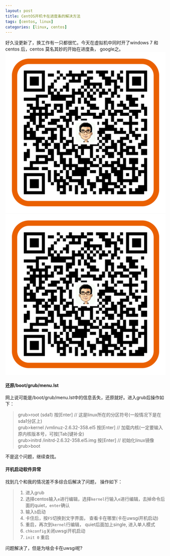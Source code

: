 ```yaml
---
layout: post
title: CentOS开机卡在进度条的解决方法
tags: [centos, linux]
categories: [linux, centos]
---
```


好久没更新了，换工作有一只都很忙。今天在虚拟机中同时开了windows 7 和 centos 后，centos 莫名其妙的开始在进度条， google之。
<img src="media/img/alipay_qr.png" />
![test](/media/img/alipay_qr.png)

#### 还原/boot/grub/menu.lst

网上说可能是/boot/grub/menu.lst中的信息丢失，还原就好。进入grub后操作如下：

<!--more-->

> grub>root (sda1)  按[Enter]    // 这是linux所在的分区符号(一般情况下是在sda1分区上)  
> grub>kernel /vmlinuz-2.6.32-358.el5  按[Enter]    // 加载内核(一定要输入原内核版本号，可按[Tab]键补全)  
> grub>initrd /initrd-2.6.32-358.el5.img  按[Enter]    // 初始化linux镜像  
> grub>boot

不是这个问题，继续查找。

#### 开机启动软件异常

找到几个和我的情况差不多综合后解决了问题， 操作如下：

> 1. 进入grub
> 2. 选择centos输入`e`进行编辑，选择`kernel`行输入`e`进行编辑，去掉命令后面的quiet，`enter`确认
> 3. 输入`b`启动
> 4. 卡住后，按`F5`切换到文字界面， 查看卡在哪里(卡在uwsgi开机启动)
> 5. 重启，再次到`kernel`行编辑， quiet后面加上single, 进入单人模式
> 6. `chkconfig`关闭uwsgi开机启动
> 7. `init 0` 重启

问题解决了，但是为啥会卡在uwsgi呢?
